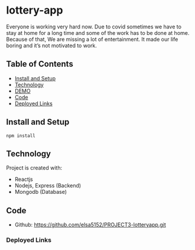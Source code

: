 # lottery-app

Everyone is working very hard now. Due to covid sometimes we have to stay at home for a long time and some of the  work has to be done at home. Because of that, We are missing a lot of entertainment. It made our life boring and it’s not motivated to work.

## Table of Contents

- [Install and Setup](#install-and-setup)
- [Technology](#technology)
- [DEMO](#demo)
- [Code](#github-code)
- [Deployed Links](#deployed-links)

## Install and Setup
```
npm install

```

## Technology

Project is created with:

-   Reactjs
-   Nodejs, Express (Backend)
-   Mongodb (Database)


## Code

-   Github: https://github.com/elsa5152/PROJECT3-lotteryapp.git

### Deployed Links






